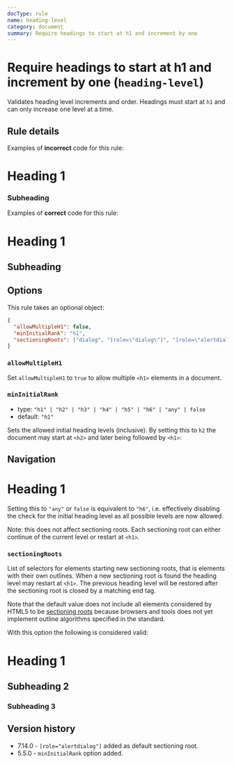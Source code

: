 ```yaml
---
docType: rule
name: heading-level
category: document
summary: Require headings to start at h1 and increment by one
---
```


# Require headings to start at h1 and increment by one (`heading-level`)

Validates heading level increments and order. Headings must start at `h1` and
can only increase one level at a time.

## Rule details

Examples of **incorrect** code for this rule:

<validate name="incorrect" rules="heading-level">
    <h1>Heading 1</h1>
    <h3>Subheading</h3>
</validate>

Examples of **correct** code for this rule:

<validate name="correct" rules="heading-level">
    <h1>Heading 1</h1>
    <h2>Subheading</h2>
</validate>

## Options

This rule takes an optional object:

```json
{
  "allowMultipleH1": false,
  "minInitialRank": "h1",
  "sectioningRoots": ["dialog", "[role=\"dialog\"]", "[role=\"alertdialog\"]"]
}
```

### `allowMultipleH1`

Set `allowMultipleH1` to `true` to allow multiple `<h1>` elements in a document.

### `minInitialRank`

- type: `"h1" | "h2" | "h3" | "h4" | "h5" | "h6" | "any" | false`
- default: `"h1"`

Sets the allowed initial heading levels (inclusive).
By setting this to `h2` the document may start at `<h2>` and later being followed by `<h1>`:

<validate name="min-initial-rank" rules="heading-level" heading-level='{"minInitialRank": "h2"}'>
    <nav>
        <h2>Navigation</h2>
    </nav>
    <h1>Heading 1</h1>
</validate>

Setting this to `"any"` or `false` is equivalent to `"h6"`, i.e. effectively disabling the check for the initial heading level as all possible levels are now allowed.

Note: this does not affect sectioning roots.
Each sectioning root can either continue of the current level or restart at `<h1>`.

### `sectioningRoots`

List of selectors for elements starting new sectioning roots, that is elements with their own outlines.
When a new sectioning root is found the heading level may restart at `<h1>`.
The previous heading level will be restored after the sectioning root is closed by a matching end tag.

Note that the default value does not include all elements considered by HTML5 to be [sectioning roots][html5-sectioning-root] because browsers and tools does not yet implement outline algorithms specified in the standard.

With this option the following is considered valid:

<validate name="sectioning-root" rules="heading-level">
    <h1>Heading 1</h1>
    <h2>Subheading 2</h2>
    <dialog>
        <!-- new sectioning root, heading level can restart at h1 -->
        <h1>Dialog header</h1>
    </dialog>
    <!-- after dialog the level is restored -->
    <h3>Subheading 3</h2>
</validate>

[html5-sectioning-root]: https://html.spec.whatwg.org/multipage/sections.html#sectioning-root

## Version history

- 7.14.0 - `[role="alertdialog"]` added as default sectioning root.
- 5.5.0 - `minInitialRank` option added.
